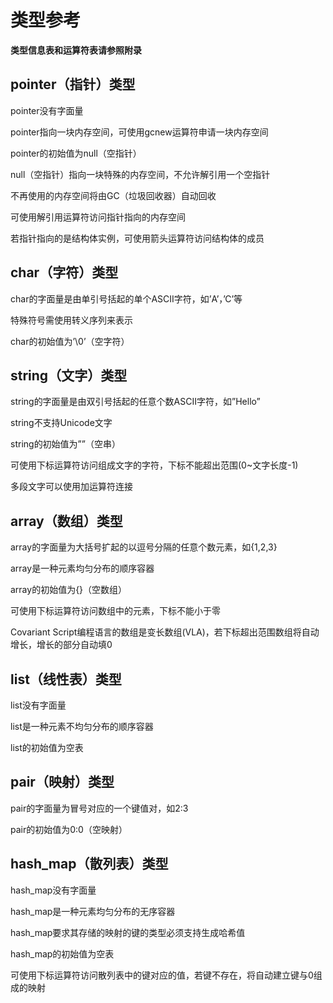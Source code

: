 # 类型参考

**类型信息表和运算符表请参照附录**

## pointer（指针）类型

pointer没有字面量

pointer指向一块内存空间，可使用gcnew运算符申请一块内存空间

pointer的初始值为null（空指针）

null（空指针）指向一块特殊的内存空间，不允许解引用一个空指针

不再使用的内存空间将由GC（垃圾回收器）自动回收

可使用解引用运算符访问指针指向的内存空间

若指针指向的是结构体实例，可使用箭头运算符访问结构体的成员

## char（字符）类型

char的字面量是由单引号括起的单个ASCII字符，如’A’，’C’等

特殊符号需使用转义序列来表示

char的初始值为’\0’（空字符）

## string（文字）类型

string的字面量是由双引号括起的任意个数ASCII字符，如”Hello”

string不支持Unicode文字

string的初始值为””（空串）

可使用下标运算符访问组成文字的字符，下标不能超出范围\(0~文字长度-1\)

多段文字可以使用加运算符连接

## array（数组）类型

array的字面量为大括号扩起的以逗号分隔的任意个数元素，如{1,2,3}

array是一种元素均匀分布的顺序容器

array的初始值为{}（空数组）

可使用下标运算符访问数组中的元素，下标不能小于零

Covariant Script编程语言的数组是变长数组\(VLA\)，若下标超出范围数组将自动增长，增长的部分自动填0

## list（线性表）类型

list没有字面量

list是一种元素不均匀分布的顺序容器

list的初始值为空表

## pair（映射）类型

pair的字面量为冒号对应的一个键值对，如2:3

pair的初始值为0:0（空映射）

## hash\_map（散列表）类型

hash\_map没有字面量

hash\_map是一种元素均匀分布的无序容器

hash\_map要求其存储的映射的键的类型必须支持生成哈希值

hash\_map的初始值为空表

可使用下标运算符访问散列表中的键对应的值，若键不存在，将自动建立键与0组成的映射

